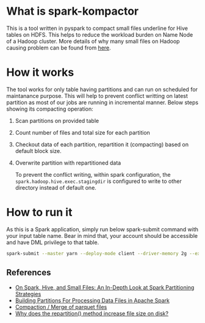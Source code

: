 # What is spark-kompactor
This is a tool written in pyspark to compact small files underline for Hive tables on HDFS. This helps to reduce the workload burden on Name Node of a Hadoop cluster. More details of why many small files on Hadoop causing problem can be found from [here]().

# How it works
The tool works for only table having partitions and can run on scheduled for maintanance purpose. This will help to prevent conflict writting on latest partition as most of our jobs are running in incremental manner. Below steps showing its compacting operation:

1. Scan partitions on provided table
2. Count number of files and total size for each partition
3. Checkout data of each partition, repartition it (compacting) based on default block size.
4. Overwrite partition with repartitioned data 

    To prevent the conflict writing, within spark configuration, the `spark.hadoop.hive.exec.stagingdir` is configured to write to other directory instead of default one.

# How to run it
As this is a Spark application, simply run below spark-submit command with your input table name. Bear in mind that, your account should be accessible and have DML privilege to that table.

```bash
spark-submit --master yarn --deploy-mode client --driver-memory 2g --executor-memory 2g --executor-cores 2 --files logging.ini kompactor.py --table_name schema_name.table_name
```

## References
* [On Spark, Hive, and Small Files: An In-Depth Look at Spark Partitioning Strategies](https://medium.com/airbnb-engineering/on-spark-hive-and-small-files-an-in-depth-look-at-spark-partitioning-strategies-a9a364f908)
* [Building Partitions For Processing Data Files in Apache Spark](https://medium.com/swlh/building-partitions-for-processing-data-files-in-apache-spark-2ca40209c9b7)
* [Compaction / Merge of parquet files](https://kontext.tech/column/spark/296/data-partitioning-in-spark-pyspark-in-depth-walkthrough)
* [Why does the repartition() method increase file size on disk?](https://stackoverflow.com/questions/54218006/why-does-the-repartition-method-increase-file-size-on-disk)